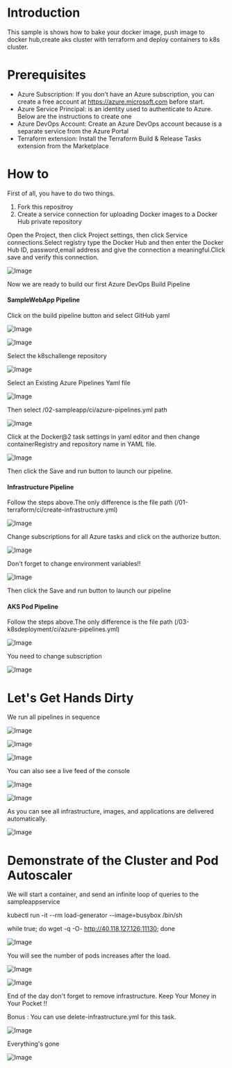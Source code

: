 # Introduction 

 This sample is shows how to bake your docker image, push image to docker hub,create aks cluster with terraform and deploy containers to k8s cluster.

# Prerequisites

* Azure Subscription: If you don’t have an Azure subscription, you can create a free account at https://azure.microsoft.com before start.
* Azure Service Principal: is an identity used to authenticate to Azure. Below are the instructions to create one
* Azure DevOps Account: Create an Azure DevOps account because is a separate service from the Azure Portal
* Terraform extension: Install the Terraform Build & Release Tasks extension from the Marketplace 

# How to

First of all, you have to do two things.
1. Fork this repositroy
2. Create a service connection for uploading Docker images to a Docker Hub private repository

Open the Project, then click Project settings, then click Service connections.Select registry type the Docker Hub and then enter the Docker Hub ID, password,email address and give the connection a meaningful.Click save and verify this connection.

![Image](https://github.com/fthkucuk/k8schallenge/blob/master/04-images/serviceconnection.PNG)

Now we are ready to build our first Azure DevOps Build Pipeline

#### SampleWebApp Pipeline

Click on the build pipeline button and select GitHub yaml

![Image](https://github.com/fthkucuk/k8schallenge/blob/master/04-images/new%20pipeline.PNG)

![Image](https://github.com/fthkucuk/k8schallenge/blob/master/04-images/source%20control.PNG)

Select the k8schallenge repository

![Image](https://github.com/fthkucuk/k8schallenge/blob/master/04-images/repository.PNG)

Select an Existing Azure Pipelines Yaml file 

![Image](https://github.com/fthkucuk/k8schallenge/blob/master/04-images/pipelineconfig.PNG)

Then select /02-sampleapp/ci/azure-pipelines.yml path

![Image](https://github.com/fthkucuk/k8schallenge/blob/master/04-images/sampleapp.PNG)

Click at the Docker@2 task settings in yaml editor and then change containerRegistry and repository name in YAML file.

![Image](https://github.com/fthkucuk/k8schallenge/blob/master/04-images/changeserviceconnection.PNG)

Then click the Save and run button to launch our pipeline.


#### Infrastructure Pipeline

Follow the steps above.The only difference is the file path (/01-terraform/ci/create-infrastructure.yml)

![Image](https://github.com/fthkucuk/k8schallenge/blob/master/04-images/infrastructure.PNG)

Change subscriptions for all Azure tasks and click on the authorize button.

![Image](https://github.com/fthkucuk/k8schallenge/blob/master/04-images/changesubscription.PNG)

Don't forget to change environment variables!!

![Image](https://github.com/fthkucuk/k8schallenge/blob/master/04-images/variable.PNG)

Then click the Save and run button to launch our pipeline

#### AKS Pod Pipeline

Follow the steps above.The only difference is the file path (/03-k8sdeployment/ci/azure-pipelines.yml)

![Image](https://github.com/fthkucuk/k8schallenge/blob/master/04-images/poddeployment.PNG)

You need to change subscription

![Image](https://github.com/fthkucuk/k8schallenge/blob/master/04-images/changeazdosubscription.PNG)

# Let's Get Hands Dirty

We run all pipelines in sequence

![Image](https://github.com/fthkucuk/k8schallenge/blob/master/04-images/imagepipeline.PNG)

![Image](https://github.com/fthkucuk/k8schallenge/blob/master/04-images/infrapipeline.PNG)

![Image](https://github.com/fthkucuk/k8schallenge/blob/master/04-images/podpipeline.PNG)

 You can also see a live feed of the console
 
![Image](https://github.com/fthkucuk/k8schallenge/blob/master/04-images/imagelog.PNG)

![Image](https://github.com/fthkucuk/k8schallenge/blob/master/04-images/terraformlog.PNG)

As you can see all infrastructure, images, and applications are delivered automatically.

![Image](https://github.com/fthkucuk/k8schallenge/blob/master/04-images/Portal.PNG)

# Demonstrate of the Cluster and Pod Autoscaler

We will start a container, and send an infinite loop of queries to the sampleappservice

kubectl run -it --rm load-generator --image=busybox /bin/sh

while true; do wget -q -O- http://40.118.127.126:11130; done

![Image](https://github.com/fthkucuk/k8schallenge/blob/master/04-images/loadimage.PNG)

You will see the number of pods increases after the load.

![Image](https://github.com/fthkucuk/k8schallenge/blob/master/04-images/hpa.PNG)

![Image](https://github.com/fthkucuk/k8schallenge/blob/master/04-images/nodes.PNG)


End of the day don't forget to remove infrastructure. Keep Your Money in Your Pocket !!

Bonus : You can use delete-infrastructure.yml for this task.

![Image](https://github.com/fthkucuk/k8schallenge/blob/master/04-images/destroy.PNG)

Everything's gone

![Image](https://github.com/fthkucuk/k8schallenge/blob/master/04-images/resources.PNG)




